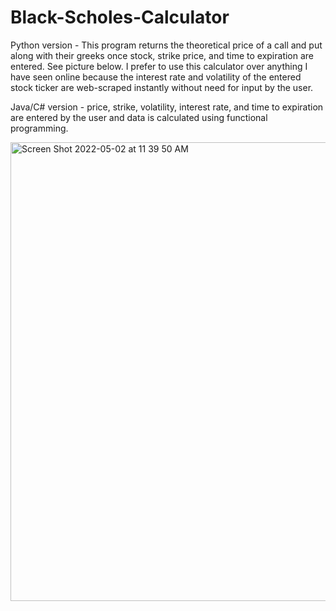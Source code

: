 # Black-Scholes-Calculator
Python version - This program returns the theoretical price of a call and put along with their greeks once stock, strike price, and time to expiration are entered. See picture below. I prefer to use this calculator over anything I have seen online because the interest rate and volatility of the entered stock ticker are web-scraped instantly without need for input by the user. 

Java/C# version - price, strike, volatility, interest rate, and time to expiration are entered by the user and data is calculated using functional programming. 

<img width="734" alt="Screen Shot 2022-05-02 at 11 39 50 AM" src="https://user-images.githubusercontent.com/84414002/166287691-1354c2b1-c840-4a7e-b851-451837884fd3.png">
